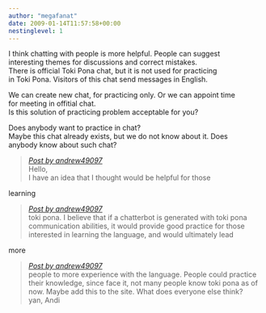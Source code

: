 ```yaml
---
author: "megafanat"
date: 2009-01-14T11:57:58+00:00
nestinglevel: 1
---
```

I think chatting with people is more helpful. People can suggest  
interesting themes for discussions and correct mistakes.  
There is official Toki Pona chat, but it is not used for practicing  
in Toki Pona. Visitors of this chat send messages in English.  
  
We can create new chat, for practicing only. Or we can appoint time  
for meeting in offitial chat.  
Is this solution of practicing problem acceptable for you?  
  
Does anybody want to practice in chat?  
Maybe this chat already exists, but we do not know about it. Does  
anybody know about such chat?  

> [_Post by andrew49097_](/QjoEURMC/toki-pona-chatterbot#post1)  
> Hello,  
> I have an idea that I thought would be helpful for those  
> 

learning  

> [_Post by andrew49097_](/QjoEURMC/toki-pona-chatterbot#post1)  
> toki pona. I believe that if a chatterbot is generated with toki pona  
> communication abilities, it would provide good practice for those  
> interested in learning the language, and would ultimately lead  
> 

more  

> [_Post by andrew49097_](/QjoEURMC/toki-pona-chatterbot#post1)  
> people to more experience with the language. People could practice  
> their knowledge, since face it, not many people know toki pona as of  
> now. Maybe add this to the site. What does everyone else think?  
> yan, Andi  
>